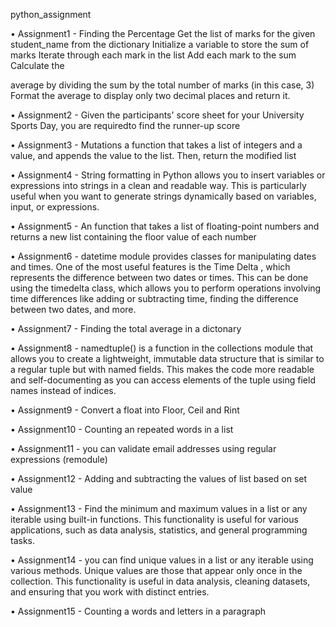  python_assignment

• Assignment1 - Finding the Percentage Get the list of marks for the given student_name from the dictionary Initialize a variable to store the sum of marks Iterate through each mark in the list Add each mark to the sum Calculate the

average by dividing the sum by the total number of marks (in this case, 3) Format the average to display only two decimal places and return it.

• Assignment2 - Given the participants' score sheet for your University Sports Day, you are requiredto find the runner-up score


• Assignment3 - Mutations  a function that takes a list of integers and a value, and appends the value to the list. Then, return the modified list

• Assignment4 - String formatting in Python allows you to insert variables or expressions into strings in a clean and readable way. This is particularly useful when you want to generate strings dynamically based on variables, input, or expressions.

• Assignment5 - An function that takes a list of floating-point numbers and returns a new list containing the floor value of each number

• Assignment6 - datetime module provides classes for manipulating dates and times. One of the most useful features is the
Time Delta , which represents the difference between two dates or times. This can be done using the
timedelta class, which allows you to perform operations involving time differences like adding or subtracting time, finding the difference between two dates, and more.

• Assignment7 - Finding the total average in a dictonary

• Assignment8 - namedtuple() is a function in the collections module that allows you to create a lightweight, immutable data structure that is similar to a regular tuple but with named fields. This makes the code more readable and self-documenting as you can access elements of the tuple using field names instead of indices.
 
• Assignment9 - Convert a float into Floor, Ceil and Rint
 
• Assignment10 - Counting an repeated words in a list
 
• Assignment11 - you can validate email addresses using regular expressions (remodule)
 
• Assignment12 - Adding and subtracting the values of list based on set value
 
• Assignment13 - Find the minimum and maximum values in a list or any iterable using built-in functions. This functionality is useful for various applications, such as data analysis, statistics, and general programming tasks.
 
• Assignment14 - you can find unique values in a list or any iterable using various methods. Unique values are those that appear only once in the collection. This functionality is useful in data analysis, cleaning datasets, and ensuring that you work with distinct entries.
 
• Assignment15 - Counting a words and letters in a paragraph

